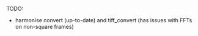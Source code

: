 TODO:
- harmonise convert (up-to-date) and tiff_convert (has issues with FFTs on non-square frames)
